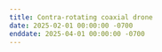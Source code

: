```yaml
---
title: Contra-rotating coaxial drone
date: 2025-02-01 00:00:00 -0700
enddate: 2025-04-01 00:00:00 -0700
---
```


